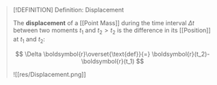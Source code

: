 >[!DEFINITION] Definition: Displacement
>
>The **displacement** of a [[Point Mass]] during the time interval $\Delta t$ between two moments $t_1$ and $t_2 \gt t_2$ is the difference in its [[Position]] at $t_1$ and $t_2$:
>
>$$
>\Delta \boldsymbol{r}\overset{\text{def}}{=} \boldsymbol{r}(t_2)-\boldsymbol{r}(t_1)
>$$
>
>![[res/Displacement.png]]
>